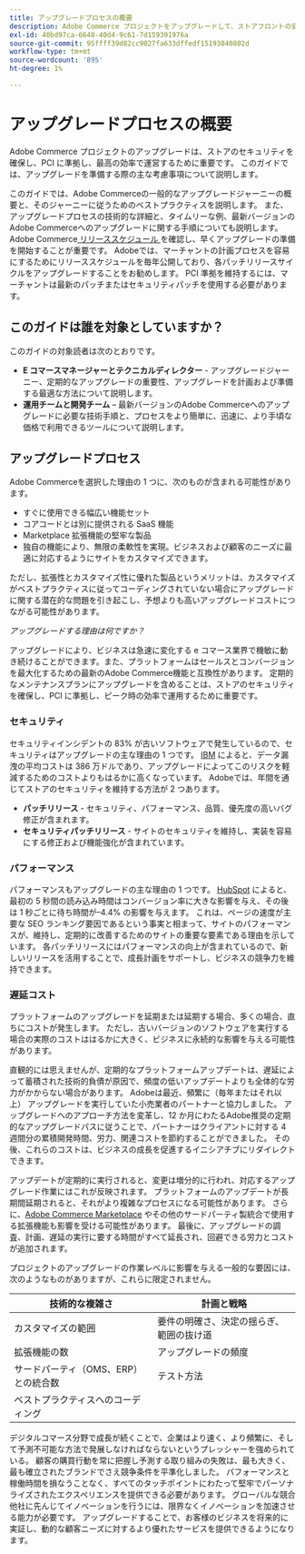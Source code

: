 ```yaml
---
title: アップグレードプロセスの概要
description: Adobe Commerce プロジェクトをアップグレードして、ストアフロントの安全を維持し、効率的に運用する方法について説明します。
exl-id: 40bd97ca-6648-40d4-9c61-7d159391976a
source-git-commit: 95ffff39d82cc9027fa633dffedf15193040802d
workflow-type: tm+mt
source-wordcount: '895'
ht-degree: 1%

---
```


# アップグレードプロセスの概要

Adobe Commerce プロジェクトのアップグレードは、ストアのセキュリティを確保し、PCI に準拠し、最高の効率で運営するために重要です。 このガイドでは、アップグレードを準備する際の主な考慮事項について説明します。

このガイドでは、Adobe Commerceの一般的なアップグレードジャーニーの概要と、そのジャーニーに従うためのベストプラクティスを説明します。 また、アップグレードプロセスの技術的な詳細と、タイムリーな例、最新バージョンのAdobe Commerceへのアップグレードに関する手順についても説明します。 Adobe Commerce[ リリーススケジュール ](../release/schedule.md) を確認し、早くアップグレードの準備を開始することが重要です。 Adobeでは、マーチャントの計画プロセスを容易にするためにリリーススケジュールを毎年公開しており、各パッチリリースサイクルをアップグレードすることをお勧めします。 PCI 準拠を維持するには、マーチャントは最新のパッチまたはセキュリティパッチを使用する必要があります。

## このガイドは誰を対象としていますか？

このガイドの対象読者は次のとおりです。

- **E コマースマネージャーとテクニカルディレクター** - アップグレードジャーニー、定期的なアップグレードの重要性、アップグレードを計画および準備する最適な方法について説明します。
- **運用チームと開発チーム** – 最新バージョンのAdobe Commerceへのアップグレードに必要な技術手順と、プロセスをより簡単に、迅速に、より手頃な価格で利用できるツールについて説明します。

## アップグレードプロセス

Adobe Commerceを選択した理由の 1 つに、次のものが含まれる可能性があります。

- すぐに使用できる幅広い機能セット
- コアコードとは別に提供される SaaS 機能
- Marketplace 拡張機能の堅牢な製品
- 独自の機能により、無限の柔軟性を実現。ビジネスおよび顧客のニーズに最適に対応するようにサイトをカスタマイズできます。

ただし、拡張性とカスタマイズ性に優れた製品というメリットは、カスタマイズがベストプラクティスに従ってコーディングされていない場合にアップグレードに関する潜在的な問題を引き起こし、予想よりも高いアップグレードコストにつながる可能性があります。

_アップグレードする理由は何ですか？_

アップグレードにより、ビジネスは急速に変化する e コマース業界で機敏に動き続けることができます。また、プラットフォームはセールスとコンバージョンを最大化するための最新のAdobe Commerce機能と互換性があります。 定期的なメンテナンスプランにアップグレードを含めることは、ストアのセキュリティを確保し、PCI に準拠し、ピーク時の効率で運用するために重要です。

### セキュリティ

セキュリティインシデントの 83% が古いソフトウェアで発生しているので、セキュリティはアップグレードの主な理由の 1 つです。 [IBM](https://www.ibm.com/reports/data-breach) によると、データ漏洩の平均コストは 386 万ドルであり、アップグレードによってこのリスクを軽減するためのコストよりもはるかに高くなっています。 Adobeでは、年間を通じてストアのセキュリティを維持する方法が 2 つあります。

- **パッチリリース** - セキュリティ、パフォーマンス、品質、優先度の高いバグ修正が含まれます。
- **セキュリティパッチリリース** - サイトのセキュリティを維持し、実装を容易にする修正および機能強化が含まれています。

### パフォーマンス

パフォーマンスもアップグレードの主な理由の 1 つです。 [HubSpot](https://blog.hubspot.com/marketing/page-load-time-conversion-rates) によると、最初の 5 秒間の読み込み時間はコンバージョン率に大きな影響を与え、その後は 1 秒ごとに待ち時間が–4.4% の影響を与えます。 これは、ページの速度が主要な SEO ランキング要因であるという事実と相まって、サイトのパフォーマンスが、維持し、定期的に改善するためのサイトの重要な要素である理由を示しています。 各パッチリリースにはパフォーマンスの向上が含まれているので、新しいリリースを活用することで、成長計画をサポートし、ビジネスの競争力を維持できます。

### 遅延コスト

プラットフォームのアップグレードを延期または延期する場合、多くの場合、直ちにコストが発生します。 ただし、古いバージョンのソフトウェアを実行する場合の実際のコストははるかに大きく、ビジネスに永続的な影響を与える可能性があります。

直観的には思えませんが、定期的なプラットフォームアップデートは、遅延によって蓄積された技術的負債が原因で、頻度の低いアップデートよりも全体的な労力がかからない場合があります。 Adobeは最近、頻繁に（毎年またはそれ以上） アップグレードを実行していた小売業者のパートナーと協力しました。 アップグレードへのアプローチ方法を変革し、12 か月にわたるAdobe推奨の定期的なアップグレードパスに従うことで、パートナーはクライアントに対する 4 週間分の累積開発時間、労力、関連コストを節約することができました。 その後、これらのコストは、ビジネスの成長を促進するイニシアチブにリダイレクトできます。

アップデートが定期的に実行されると、変更は増分的に行われ、対応するアップグレード作業にはこれが反映されます。 プラットフォームのアップデートが長期間延期されると、それがより複雑なプロセスになる可能性があります。 さらに、[Adobe Commerce Marketplace](https://marketplace.magento.com/) やその他のサードパーティ製統合で使用する拡張機能も影響を受ける可能性があります。 最後に、アップグレードの調査、計画、遅延の実行に要する時間がすべて延長され、回避できる労力とコストが追加されます。

プロジェクトのアップグレードの作業レベルに影響を与える一般的な要因には、次のようなものがありますが、これらに限定されません。

| 技術的な複雑さ | 計画と戦略 |
|-----------------------------------------------------------|--------------------------------------------------------------|
| カスタマイズの範囲 | 要件の明確さ、決定の揺らぎ、範囲の抜け道 |
| 拡張機能の数 | アップグレードの頻度 |
| サードパーティ（OMS、ERP）との統合数 | テスト方法 |
| ベストプラクティスへのコーディング |                                                              |

デジタルコマース分野で成長が続くことで、企業はより速く、より頻繁に、そして予測不可能な方法で発展しなければならないというプレッシャーを強められている。 顧客の購買行動を常に把握し予測する取り組みの失敗は、最も大きく、最も確立されたブランドでさえ競争条件を平準化しました。 パフォーマンスと稼働時間を損なうことなく、すべてのタッチポイントにわたって堅牢でパーソナライズされたエクスペリエンスを提供できる必要があります。 グローバルな競合他社に先んじてイノベーションを行うには、限界なくイノベーションを加速させる能力が必要です。 アップグレードすることで、お客様のビジネスを将来的に実証し、動的な顧客ニーズに対するより優れたサービスを提供できるようになります。
